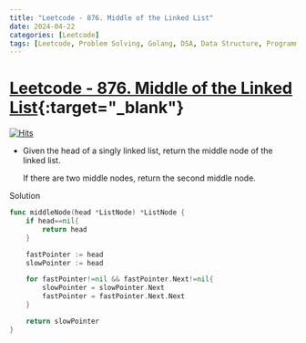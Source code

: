 ```yaml
---
title: "Leetcode - 876. Middle of the Linked List"
date: 2024-04-22
categories: [Leetcode]
tags: [Leetcode, Problem Solving, Golang, DSA, Data Structure, Programming, Algorithm, Linked List, Two Pointers]
---
```



# [Leetcode - 876. Middle of the Linked List](https://leetcode.com/problems/middle-of-the-linked-list/description/){:target="_blank"}
[![Hits](https://hits.sh/mahinops.github.io/posts/leetcode-middle-of-the-linked-list.svg)](https://hits.sh/mahinops.github.io/posts/leetcode-middle-of-the-linked-list/)


- Given the head of a singly linked list, return the middle node of the linked list.

  If there are two middle nodes, return the second middle node.

Solution

```go
func middleNode(head *ListNode) *ListNode {
    if head==nil{
        return head
    }

    fastPointer := head
    slowPointer := head

    for fastPointer!=nil && fastPointer.Next!=nil{
        slowPointer = slowPointer.Next
        fastPointer = fastPointer.Next.Next
    }

    return slowPointer
}
```
